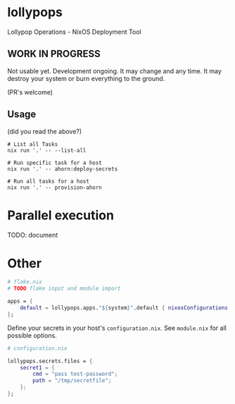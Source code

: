 # lollypops

Lollypop Operations - NixOS Deployment Tool

## WORK IN PROGRESS

Not usable yet. Development ongoing. It may change and any time. It may destroy
your system or burn everything to the ground.

(PR's welcome)

## Usage

(did you read the above?)

```
# List all Tasks
nix run '.' -- --list-all

# Run specific task for a host
nix run '.' -- ahorn:deploy-secrets

# Run all tasks for a host
nix run '.' -- provision-ahorn
```

# Parallel execution

TODO: document

# Other

```nix
# flake.nix
# TODO flake input and module import

apps = {
	default = lollypops.apps."${system}".default { nixosConfigurations = self.nixosConfigurations; };
};
```

Define your secrets in your host's `configuration.nix`. See `module.nix` for all
possible options.

```nix
# configuration.nix

lollypops.secrets.files = {
	secret1 = {
		cmd = "pass test-password";
		path = "/tmp/secretfile";
	};
};
```

